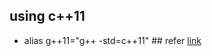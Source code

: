 ## using c++11

* alias g++11="g++ -std=c++11" ## refer [link](https://www.cnblogs.com/emerald/p/4418766.html) 
